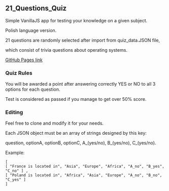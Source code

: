 ## 21_Questions_Quiz ## 

Simple VanillaJS app for testing your knowledge on a given subject. 

Polish language version.

21 questions are randomly selected after import from quiz_data.JSON file,

which consist of trivia questions about operating systems.

<a href=" https://danskiiiii.github.io/21_Questions_Quiz/">GitHub Pages link</a> 

### Quiz Rules ###

You will be awarded a point after answering correctly YES or NO to all 3 options for each question. 

Test is considered as passed if you manage to get over 50% score.

### Editing ###

Feel free to clone and modify it for your needs. 

Each JSON object must be an array of strings designed by this key:

question, optionA, optionB, optionC, A_(yes/no), B_(yes/no), C_(yes/no).

Example:
```
[
[ "France is located in", "Asia", "Europe", "Africa", "A_no", "B_yes", "C_no" ] ,
[ "Poland is located in", "Africa", "Asia", "Europe", "A_no", "B_no", "C_yes" ] 
]
```
